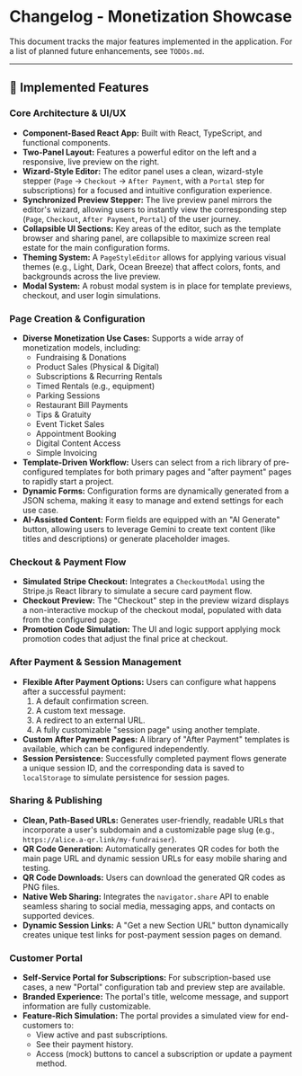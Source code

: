 # Changelog - Monetization Showcase

This document tracks the major features implemented in the application. For a list of planned future enhancements, see `TODOs.md`.

---

## 🚀 Implemented Features

### Core Architecture & UI/UX
- **Component-Based React App:** Built with React, TypeScript, and functional components.
- **Two-Panel Layout:** Features a powerful editor on the left and a responsive, live preview on the right.
- **Wizard-Style Editor:** The editor panel uses a clean, wizard-style stepper (`Page` -> `Checkout` -> `After Payment`, with a `Portal` step for subscriptions) for a focused and intuitive configuration experience.
- **Synchronized Preview Stepper:** The live preview panel mirrors the editor's wizard, allowing users to instantly view the corresponding step (`Page`, `Checkout`, `After Payment`, `Portal`) of the user journey.
- **Collapsible UI Sections:** Key areas of the editor, such as the template browser and sharing panel, are collapsible to maximize screen real estate for the main configuration forms.
- **Theming System:** A `PageStyleEditor` allows for applying various visual themes (e.g., Light, Dark, Ocean Breeze) that affect colors, fonts, and backgrounds across the live preview.
- **Modal System:** A robust modal system is in place for template previews, checkout, and user login simulations.

### Page Creation & Configuration
- **Diverse Monetization Use Cases:** Supports a wide array of monetization models, including:
  - Fundraising & Donations
  - Product Sales (Physical & Digital)
  - Subscriptions & Recurring Rentals
  - Timed Rentals (e.g., equipment)
  - Parking Sessions
  - Restaurant Bill Payments
  - Tips & Gratuity
  - Event Ticket Sales
  - Appointment Booking
  - Digital Content Access
  - Simple Invoicing
- **Template-Driven Workflow:** Users can select from a rich library of pre-configured templates for both primary pages and "after payment" pages to rapidly start a project.
- **Dynamic Forms:** Configuration forms are dynamically generated from a JSON schema, making it easy to manage and extend settings for each use case.
- **AI-Assisted Content:** Form fields are equipped with an "AI Generate" button, allowing users to leverage Gemini to create text content (like titles and descriptions) or generate placeholder images.

### Checkout & Payment Flow
- **Simulated Stripe Checkout:** Integrates a `CheckoutModal` using the Stripe.js React library to simulate a secure card payment flow.
- **Checkout Preview:** The "Checkout" step in the preview wizard displays a non-interactive mockup of the checkout modal, populated with data from the configured page.
- **Promotion Code Simulation:** The UI and logic support applying mock promotion codes that adjust the final price at checkout.

### After Payment & Session Management
- **Flexible After Payment Options:** Users can configure what happens after a successful payment:
  1.  A default confirmation screen.
  2.  A custom text message.
  3.  A redirect to an external URL.
  4.  A fully customizable "session page" using another template.
- **Custom After Payment Pages:** A library of "After Payment" templates is available, which can be configured independently.
- **Session Persistence:** Successfully completed payment flows generate a unique session ID, and the corresponding data is saved to `localStorage` to simulate persistence for session pages.

### Sharing & Publishing
- **Clean, Path-Based URLs:** Generates user-friendly, readable URLs that incorporate a user's subdomain and a customizable page slug (e.g., `https://alice.a-qr.link/my-fundraiser`).
- **QR Code Generation:** Automatically generates QR codes for both the main page URL and dynamic session URLs for easy mobile sharing and testing.
- **QR Code Downloads:** Users can download the generated QR codes as PNG files.
- **Native Web Sharing:** Integrates the `navigator.share` API to enable seamless sharing to social media, messaging apps, and contacts on supported devices.
- **Dynamic Session Links:** A "Get a new Section URL" button dynamically creates unique test links for post-payment session pages on demand.

### Customer Portal
- **Self-Service Portal for Subscriptions:** For subscription-based use cases, a new "Portal" configuration tab and preview step are available.
- **Branded Experience:** The portal's title, welcome message, and support information are fully customizable.
- **Feature-Rich Simulation:** The portal provides a simulated view for end-customers to:
  - View active and past subscriptions.
  - See their payment history.
  - Access (mock) buttons to cancel a subscription or update a payment method.